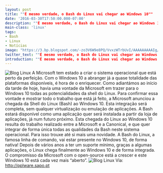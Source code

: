 ```yaml
---
layout: post
title: ""É mesmo verdade, o Bash do Linux vai chegar ao Windows 10""
date: '2016-03-30T17:50:00.000-07:00'
description: ""É mesmo verdade, o Bash do Linux vai chegar ao Windows 10""
main-class: 'linux'
tags:
- Bash
- Linux
- Notícias
image: "https://3.bp.blogspot.com/-zo3V6W9e8PQ/VvxzWTrbUvI/AAAAAAAAAIg/neOydC_rTsUKrfRPeVr0J8GUqYvYXg13g/s72-c/win_bash_2.jpg"
twitter_text: ""É mesmo verdade, o Bash do Linux vai chegar ao Windows 10""
introduction: ""É mesmo verdade, o Bash do Linux vai chegar ao Windows 10""
---
```

![Blog Linux](https://3.bp.blogspot.com/-zo3V6W9e8PQ/VvxzWTrbUvI/AAAAAAAAAIg/neOydC_rTsUKrfRPeVr0J8GUqYvYXg13g/s640/win_bash_2.jpg "Blog Linux")
A Microsoft tem estado a criar o sistema operacional que está perto da perfeição. Com o Windows 10 a abranger já a quase totalidade das plataformas disponíveis, é hora de o enriquecer.
Como adiantámos ao início da tarde de hoje, havia uma vontade da Microsoft em trazer para o Windows 10 todas as potencialidades da shell do Linux. Para confirmar essa vontade e mostrar todo o trabalho que está já feito, a Microsoft anunciou a chegada da Shell do Linux (Bash) ao Windows 10.
Esta integração será completa, sem qualquer virtualização ou emulação de aplicações. A Bash estará disponível como uma aplicação quer será instalada a partir da loja de aplicações, já num futuro próximo.
Esta chegada do Linux ao Windows 10 resulta do trabalho realizado entre a Microsoft e a Canonical, e que quer integrar de forma única todas as qualidades da Bash neste sistema operacional.
Para isso trouxe até si mais uma novidade. A Bash do Linux, a famosa linha de comando, vai estar presente no Windows 10, de forma nativa!
Depois de vários anos a ter um suporte mínimo, graças a algumas aplicações, o Linux chega finalmente ao Windows 10 e de forma integrada.
O compromisso da Microsoft com o open-source está a crescer e este Windows 10 está cada vez mais “aberto”.
![Blog Linux](https://4.bp.blogspot.com/-vnQQ6mLrmgo/VvxzyOaWnLI/AAAAAAAAAIk/_9rUjfONKNEWWtowZV5DX5BsXBpnCkAeg/s640/win_bash_1.jpg "Blog Linux")
Via: http://pplware.sapo.pt

